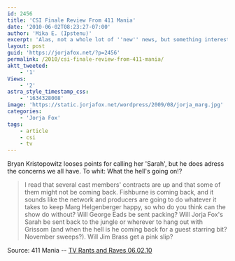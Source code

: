 ```yaml
---
id: 2456
title: 'CSI Finale Review From 411 Mania'
date: '2010-06-02T08:23:27-07:00'
author: 'Mika E. (Ipstenu)'
excerpt: 'Alas, not a whole lot of ''new'' news, but something interesting for the discerning Marg Helgenberger fans.'
layout: post
guid: 'https://jorjafox.net/?p=2456'
permalink: /2010/csi-finale-review-from-411-mania/
aktt_tweeted:
    - '1'
Views:
    - '2'
astra_style_timestamp_css:
    - '1634328008'
image: 'https://static.jorjafox.net/wordpress/2009/08/jorja_marg.jpg'
categories:
    - 'Jorja Fox'
tags:
    - article
    - csi
    - tv
---
```


Bryan Kristopowitz looses points for calling her 'Sarah', but he does adress the concerns we all have.  To whit: What the hell's going on!?

<blockquote>I read that several cast members' contracts are up and that some of them might not be coming back. Fishburne is coming back, and it sounds like the network and producers are going to do whatever it takes to keep Marg Helgenberger happy, so who do you think can the show do without? Will George Eads be sent packing? Will Jorja Fox's Sarah be sent back to the jungle or wherever to hang out with Grissom (and when the hell is he coming back for a guest starring bit? November sweeps?). Will Jim Brass get a pink slip? </blockquote>

Source: 411 Mania -- <a href="http://www.411mania.com/movies/columns/140758">TV Rants and Raves 06.02.10 </a>